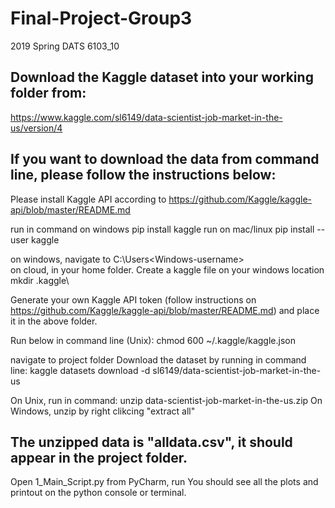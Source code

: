 # Final-Project-Group3
2019 Spring DATS 6103_10 

## Download the Kaggle dataset into your working folder from:
https://www.kaggle.com/sl6149/data-scientist-job-market-in-the-us/version/4

## If you want to download the data from command line, please follow the instructions below:
Please install Kaggle API according to 
https://github.com/Kaggle/kaggle-api/blob/master/README.md

run in command on windows
pip install kaggle
run on mac/linux
pip install --user kaggle

on windows, navigate to C:\Users\<Windows-username>\
on cloud, in your home folder. 
Create a kaggle file on your windows location
mkdir .kaggle\


Generate your own Kaggle API token (follow instructions on https://github.com/Kaggle/kaggle-api/blob/master/README.md)
and place it in the above folder. 

Run below in command line (Unix):
chmod 600 ~/.kaggle/kaggle.json


navigate to project folder
Download the dataset by running in command line:
kaggle datasets download -d sl6149/data-scientist-job-market-in-the-us


On Unix, run in command:
unzip data-scientist-job-market-in-the-us.zip
On Windows, unzip by right clikcing "extract all"


## The unzipped data is "alldata.csv", it should appear in the project folder. 
Open 1_Main_Script.py from PyCharm, run
You should see all the plots and printout on the python console or terminal.

